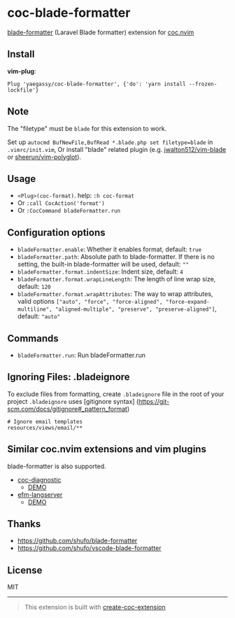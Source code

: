 # coc-blade-formatter

[blade-formatter](https://github.com/shufo/blade-formatter) (Laravel Blade formatter) extension for [coc.nvim](https://github.com/neoclide/coc.nvim)

## Install

**vim-plug**:

```vim
Plug 'yaegassy/coc-blade-formatter', {'do': 'yarn install --frozen-lockfile'}
```

## Note

The "filetype" must be `blade` for this extension to work.

Set up `autocmd BufNewFile,BufRead *.blade.php set filetype=blade` in `.vimrc/init.vim`, Or install "blade" related plugin (e.g. [jwalton512/vim-blade](https://github.com/jwalton512/vim-blade) or [sheerun/vim-polyglot](https://github.com/sheerun/vim-polyglot)).

## Usage

- `<Plug>(coc-format)`. help: `:h coc-format`
- Or `:call CocAction('format')`
- Or `:CocCommand bladeFormatter.run`

## Configuration options

- `bladeFormatter.enable`: Whether it enables format, default: `true`
- `bladeFormatter.path`: Absolute path to blade-formatter. If there is no setting, the built-in blade-formatter will be used, default: `""`
- `bladeFormatter.format.indentSize`: Indent size, default: `4`
- `bladeFormatter.format.wrapLineLength`: The length of line wrap size, default: `120`
- `bladeFormatter.format.wrapAttributes`: The way to wrap attributes, valid options `["auto", "force", "force-aligned", "force-expand-multiline", "aligned-multiple", "preserve", "preserve-aligned"]`, default: `"auto"`

## Commands

- `bladeFormatter.run`: Run bladeFormatter.run

## Ignoring Files: .bladeignore

To exclude files from formatting, create `.bladeignore` file in the root of your project `.bladeignore` uses [gitignore syntax] (https://git-scm.com/docs/gitignore#_pattern_format)

```gitignore
# Ignore email templates
resources/views/email/**
```

## Similar coc.nvim extensions and vim plugins

blade-formatter is also supported.

- [coc-diagnostic](https://github.com/iamcco/coc-diagnostic)
  - [DEMO](https://github.com/iamcco/coc-diagnostic/pull/47)
- [efm-langserver](https://github.com/mattn/efm-langserver)
  - [DEMO](https://github.com/mattn/efm-langserver/pull/61)

## Thanks

- <https://github.com/shufo/blade-formatter>
- <https://github.com/shufo/vscode-blade-formatter>

## License

MIT

---

> This extension is built with [create-coc-extension](https://github.com/fannheyward/create-coc-extension)
